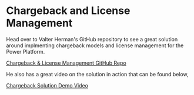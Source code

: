 # Chargeback and License Management
Head over to Valter Herman's GitHub repository to see a great solution around implmenting chargeback models and license management for the Power Platform.

[Chargeback & License Management GitHub Repo](https://github.com/v7herman4/License-Management-and-Charge-Back)

He also has a great video on the solution in action that can be found below,

[Chargeback Solution Demo Video](https://www.linkedin.com/smart-links/AQHEDZZlCvv9dA)
